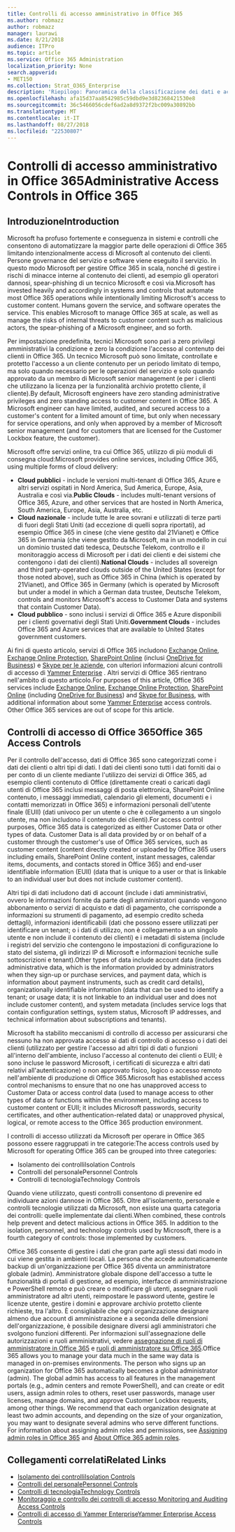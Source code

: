 ```yaml
---
title: Controlli di accesso amministrativo in Office 365
ms.author: robmazz
author: robmazz
manager: laurawi
ms.date: 8/21/2018
audience: ITPro
ms.topic: article
ms.service: Office 365 Administration
localization_priority: None
search.appverid:
- MET150
ms.collection: Strat_O365_Enterprise
description: 'Riepilogo: Panoramica della classificazione dei dati e accedere a controlli amministrativi di Office 365.'
ms.openlocfilehash: afa15d37aa8542985c59dbd9e3d82368421530e8
ms.sourcegitcommit: 36c5466056cdef6ad2a8d9372f2bc009a30892bb
ms.translationtype: MT
ms.contentlocale: it-IT
ms.lasthandoff: 08/27/2018
ms.locfileid: "22530807"
---
```

# <a name="administrative-access-controls-in-office-365"></a><span data-ttu-id="fac7b-103">Controlli di accesso amministrativo in Office 365</span><span class="sxs-lookup"><span data-stu-id="fac7b-103">Administrative Access Controls in Office 365</span></span> 

## <a name="introduction"></a><span data-ttu-id="fac7b-104">Introduzione</span><span class="sxs-lookup"><span data-stu-id="fac7b-104">Introduction</span></span>
<span data-ttu-id="fac7b-p101">Microsoft ha profuso fortemente e conseguenza in sistemi e controlli che consentono di automatizzare la maggior parte delle operazioni di Office 365 limitando intenzionalmente access di Microsoft al contenuto dei clienti. Persone governance del servizio e software viene eseguito il servizio. In questo modo Microsoft per gestire Office 365 in scala, nonché di gestire i rischi di minacce interne al contenuto dei clienti, ad esempio gli operatori dannosi, spear-phishing di un tecnico Microsoft e così via.</span><span class="sxs-lookup"><span data-stu-id="fac7b-p101">Microsoft has invested heavily and accordingly in systems and controls that automate most Office 365 operations while intentionally limiting Microsoft's access to customer content. Humans govern the service, and software operates the service. This enables Microsoft to manage Office 365 at scale, as well as manage the risks of internal threats to customer content such as malicious actors, the spear-phishing of a Microsoft engineer, and so forth.</span></span>

<span data-ttu-id="fac7b-p102">Per impostazione predefinita, tecnici Microsoft sono pari a zero privilegi amministrativi la condizione e zero la condizione l'accesso al contenuto dei clienti in Office 365. Un tecnico Microsoft può sono limitate, controllate e protetto l'accesso a un cliente contenuto per un periodo limitato di tempo, ma solo quando necessario per le operazioni del servizio e solo quando approvato da un membro di Microsoft senior management (e per i clienti che utilizzano la licenza per la funzionalità archivio protetto cliente, il cliente).</span><span class="sxs-lookup"><span data-stu-id="fac7b-p102">By default, Microsoft engineers have zero standing administrative privileges and zero standing access to customer content in Office 365. A Microsoft engineer can have limited, audited, and secured access to a customer's content for a limited amount of time, but only when necessary for service operations, and only when approved by a member of Microsoft senior management (and for customers that are licensed for the Customer Lockbox feature, the customer).</span></span>

<span data-ttu-id="fac7b-110">Microsoft offre servizi online, tra cui Office 365, utilizzo di più moduli di consegna cloud:</span><span class="sxs-lookup"><span data-stu-id="fac7b-110">Microsoft provides online services, including Office 365, using multiple forms of cloud delivery:</span></span>

- <span data-ttu-id="fac7b-111">**Cloud pubblici** - include le versioni multi-tenant di Office 365, Azure e altri servizi ospitati in Nord America, Sud America, Europe, Asia, Australia e così via.</span><span class="sxs-lookup"><span data-stu-id="fac7b-111">**Public Clouds** - includes multi-tenant versions of Office 365, Azure, and other services that are hosted in North America, South America, Europe, Asia, Australia, etc.</span></span>
- <span data-ttu-id="fac7b-112">**Cloud nazionale** - include tutte le aree sovrani e utilizzati di terze parti di fuori degli Stati Uniti (ad eccezione di quelli sopra riportati), ad esempio Office 365 in cinese (che viene gestito dal 21Vianet) e Office 365 in Germania (che viene gestito da Microsoft, ma in un modello in cui un dominio trusted dati tedesca, Deutsche Telekom, controllo e il monitoraggio access di Microsoft per i dati dei clienti e dei sistemi che contengono i dati dei clienti).</span><span class="sxs-lookup"><span data-stu-id="fac7b-112">**National Clouds** - includes all sovereign and third party-operated clouds outside of the United States (except for those noted above), such as Office 365 in China (which is operated by 21Vianet), and Office 365 in Germany (which is operated by Microsoft but under a model in which a German data trustee, Deutsche Telekom, controls and monitors Microsoft's access to Customer Data and systems that contain Customer Data).</span></span>
- <span data-ttu-id="fac7b-113">**Cloud pubblico** - sono inclusi i servizi di Office 365 e Azure disponibili per i clienti governativi degli Stati Uniti.</span><span class="sxs-lookup"><span data-stu-id="fac7b-113">**Government Clouds** - includes Office 365 and Azure services that are available to United States government customers.</span></span>

<span data-ttu-id="fac7b-p103">Ai fini di questo articolo, servizi di Office 365 includono [Exchange Online](https://docs.microsoft.com/Exchange/exchange-online), [Exchange Online Protection](https://docs.microsoft.com/Office365/SecurityCompliance/eop/exchange-online-protection-overview), [SharePoint Online](https://docs.microsoft.com/sharepoint/sharepoint-online) (inclusi [OneDrive for Business](https://docs.microsoft.com/OneDrive/onedrive)) e [Skype per le aziende](https://docs.microsoft.com/SkypeForBusiness/skype-for-business-online), con ulteriori informazioni alcuni controlli di accesso di [Yammer Enterprise](https://support.office.com/article/yammer-–-admin-help-e1464355-1f97-49ac-b2aa-dd320b179dbe?ui=en-US&rs=en-US&ad=US) . Altri servizi di Office 365 rientrano nell'ambito di questo articolo.</span><span class="sxs-lookup"><span data-stu-id="fac7b-p103">For purposes of this article, Office 365 services include [Exchange Online](https://docs.microsoft.com/Exchange/exchange-online), [Exchange Online Protection](https://docs.microsoft.com/Office365/SecurityCompliance/eop/exchange-online-protection-overview), [SharePoint Online](https://docs.microsoft.com/sharepoint/sharepoint-online) (including [OneDrive for Business](https://docs.microsoft.com/OneDrive/onedrive)) and [Skype for Business](https://docs.microsoft.com/SkypeForBusiness/skype-for-business-online), with additional information about some [Yammer Enterprise](https://support.office.com/article/yammer-–-admin-help-e1464355-1f97-49ac-b2aa-dd320b179dbe?ui=en-US&rs=en-US&ad=US) access controls. Other Office 365 services are out of scope for this article.</span></span>

## <a name="office-365-access-controls"></a><span data-ttu-id="fac7b-116">Controlli di accesso di Office 365</span><span class="sxs-lookup"><span data-stu-id="fac7b-116">Office 365 Access Controls</span></span>
<span data-ttu-id="fac7b-p104">Per il controllo dell'accesso, dati di Office 365 sono categorizzati come i dati dei clienti o altri tipi di dati. I dati dei clienti sono tutti i dati forniti dai o per conto di un cliente mediante l'utilizzo dei servizi di Office 365, ad esempio clienti contenuto di Office (direttamente creati o caricati dagli utenti di Office 365 inclusi messaggi di posta elettronica, SharePoint Online contenuto, i messaggi immediati, calendario gli elementi, documenti e i contatti memorizzati in Office 365) e informazioni personali dell'utente finale (EUII) (dati univoco per un utente o che è collegamento a un singolo utente, ma non includono il contenuto dei clienti).</span><span class="sxs-lookup"><span data-stu-id="fac7b-p104">For access control purposes, Office 365 data is categorized as either Customer Data or other types of data. Customer Data is all data provided by or on behalf of a customer through the customer's use of Office 365 services, such as customer content (content directly created or uploaded by Office 365 users including emails, SharePoint Online content, instant messages, calendar items, documents, and contacts stored in Office 365) and end-user identifiable information (EUII) (data that is unique to a user or that is linkable to an individual user but does not include customer content).</span></span> 

<span data-ttu-id="fac7b-119">Altri tipi di dati includono dati di account (include i dati amministrativi, ovvero le informazioni fornite da parte degli amministratori quando vengono abbonamento o servizi di acquisto e dati di pagamento, che corrisponde a informazioni su strumenti di pagamento, ad esempio credito scheda dettagli), informazioni identificabili (dati che possono essere utilizzati per identificare un tenant; o i dati di utilizzo, non è collegamento a un singolo utente e non include il contenuto dei clienti) e i metadati di sistema (include i registri del servizio che contengono le impostazioni di configurazione lo stato del sistema, gli indirizzi IP di Microsoft e informazioni tecniche sulle sottoscrizioni e tenant).</span><span class="sxs-lookup"><span data-stu-id="fac7b-119">Other types of data include account data (includes administrative data, which is the information provided by administrators when they sign-up or purchase services, and payment data, which is information about payment instruments, such as credit card details), organizationally identifiable information (data that can be used to identify a tenant; or usage data; it is not linkable to an individual user and does not include customer content), and system metadata (includes service logs that contain configuration settings, system status, Microsoft IP addresses, and technical information about subscriptions and tenants).</span></span>

<span data-ttu-id="fac7b-120">Microsoft ha stabilito meccanismi di controllo di accesso per assicurarsi che nessuno ha non approvata accesso ai dati di controllo di accesso o i dati dei clienti (utilizzato per gestire l'accesso ad altri tipi di dati o funzioni all'interno dell'ambiente, incluso l'accesso al contenuto dei clienti o EUII; è sono incluse le password Microsoft, i certificati di sicurezza e altri dati relativi all'autenticazione) o non approvato fisico, logico o accesso remoto nell'ambiente di produzione di Office 365.</span><span class="sxs-lookup"><span data-stu-id="fac7b-120">Microsoft has established access control mechanisms to ensure that no one has unapproved access to Customer Data or access control data (used to manage access to other types of data or functions within the environment, including access to customer content or EUII; it includes Microsoft passwords, security certificates, and other authentication-related data) or unapproved physical, logical, or remote access to the Office 365 production environment.</span></span>

<span data-ttu-id="fac7b-121">I controlli di accesso utilizzati da Microsoft per operare in Office 365 possono essere raggruppati in tre categorie:</span><span class="sxs-lookup"><span data-stu-id="fac7b-121">The access controls used by Microsoft for operating Office 365 can be grouped into three categories:</span></span>
- <span data-ttu-id="fac7b-122">Isolamento dei controlli</span><span class="sxs-lookup"><span data-stu-id="fac7b-122">Isolation Controls</span></span>
- <span data-ttu-id="fac7b-123">Controlli del personale</span><span class="sxs-lookup"><span data-stu-id="fac7b-123">Personnel Controls</span></span>
- <span data-ttu-id="fac7b-124">Controlli di tecnologia</span><span class="sxs-lookup"><span data-stu-id="fac7b-124">Technology Controls</span></span>

<span data-ttu-id="fac7b-p105">Quando viene utilizzato, questi controlli consentono di prevenire ed individuare azioni dannose in Office 365. Oltre all'isolamento, personale e controlli tecnologie utilizzati da Microsoft, non esiste una quarta categoria dei controlli: quelle implementate dai clienti.</span><span class="sxs-lookup"><span data-stu-id="fac7b-p105">When combined, these controls help prevent and detect malicious actions in Office 365. In addition to the isolation, personnel, and technology controls used by Microsoft, there is a fourth category of controls: those implemented by customers.</span></span>

<span data-ttu-id="fac7b-p106">Office 365 consente di gestire i dati che gran parte agli stessi dati modo in cui viene gestita in ambienti locali. La persona che accede automaticamente backup di un'organizzazione per Office 365 diventa un amministratore globale (admin). Amministratore globale dispone dell'accesso a tutte le funzionalità di portali di gestione, ad esempio, interfacce di amministrazione e PowerShell remoto e può creare o modificare gli utenti, assegnare ruoli amministratore ad altri utenti, reimpostare le password utente, gestire le licenze utente, gestire i domini e approvare archivio protetto cliente richieste, tra l'altro. È consigliabile che ogni organizzazione designare almeno due account di amministrazione e a seconda delle dimensioni dell'organizzazione, è possibile designare diversi agli amministratori che svolgono funzioni differenti. Per informazioni sull'assegnazione delle autorizzazioni e ruoli amministrativi, vedere [assegnazione di ruoli di amministratore in Office 365](https://support.office.com/article/Assigning-admin-roles-in-Office-365-eac4d046-1afd-4f1a-85fc-8219c79e1504) e [ruoli di amministratore su Office 365](https://support.office.com/article/Permissions-in-Office-365-DA585EEA-F576-4F55-A1E0-87090B6AAA9D).</span><span class="sxs-lookup"><span data-stu-id="fac7b-p106">Office 365 allows you to manage your data much in the same way data is managed in on-premises environments. The person who signs up an organization for Office 365 automatically becomes a global administrator (admin). The global admin has access to all features in the management portals (e.g., admin centers and remote PowerShell), and can create or edit users, assign admin roles to others, reset user passwords, manage user licenses, manage domains, and approve Customer Lockbox requests, among other things. We recommend that each organization designate at least two admin accounts, and depending on the size of your organization, you may want to designate several admins who serve different functions. For information about assigning admin roles and permissions, see [Assigning admin roles in Office 365](https://support.office.com/article/Assigning-admin-roles-in-Office-365-eac4d046-1afd-4f1a-85fc-8219c79e1504) and [About Office 365 admin roles](https://support.office.com/article/Permissions-in-Office-365-DA585EEA-F576-4F55-A1E0-87090B6AAA9D).</span></span>


## <a name="related-links"></a><span data-ttu-id="fac7b-132">Collegamenti correlati</span><span class="sxs-lookup"><span data-stu-id="fac7b-132">Related Links</span></span>

- [<span data-ttu-id="fac7b-133">Isolamento dei controlli</span><span class="sxs-lookup"><span data-stu-id="fac7b-133">Isolation Controls</span></span>](office-365-isolation-controls.md)
- [<span data-ttu-id="fac7b-134">Controlli del personale</span><span class="sxs-lookup"><span data-stu-id="fac7b-134">Personnel Controls</span></span>](office-365-personnel-controls.md)
- [<span data-ttu-id="fac7b-135">Controlli di tecnologia</span><span class="sxs-lookup"><span data-stu-id="fac7b-135">Technology Controls</span></span>](office-365-technology-controls.md)
- [<span data-ttu-id="fac7b-136">Monitoraggio e controllo dei controlli di accesso </span><span class="sxs-lookup"><span data-stu-id="fac7b-136">Monitoring and Auditing Access Controls</span></span>](office-365-monitoring-and-auditing-access-controls.md)
- [<span data-ttu-id="fac7b-137">Controlli di accesso di Yammer Enterprise</span><span class="sxs-lookup"><span data-stu-id="fac7b-137">Yammer Enterprise Access Controls</span></span>](office-365-yammer-enterprise-access-controls.md)
